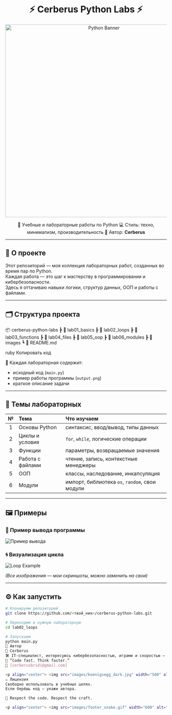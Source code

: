<h1 align="center">⚡ Cerberus Python Labs ⚡</h1>

<p align="center">
  <img src="images/python_banner.gif" width="600" alt="Python Banner">
</p>

<p align="center">
  🚀 Учебные и лабораторные работы по Python  
  💻 Стиль: техно, минимализм, производительность  
  🧠 Автор: <b>Cerberus</b>
</p>

---

## 🧩 О проекте

Этот репозиторий — моя коллекция лабораторных работ, созданных во время пар по Python.  
Каждая работа — это шаг к мастерству в программировании и кибербезопасности.  
Здесь я оттачиваю навыки логики, структур данных, ООП и работы с файлами.

---

## 🗂️ Структура проекта

📦 cerberus-python-labs
┣ 📂 lab01_basics
┣ 📂 lab02_loops
┣ 📂 lab03_functions
┣ 📂 lab04_files
┣ 📂 lab05_oop
┣ 📂 lab06_modules
┣ 📂 images
┗ 📄 README.md

ruby
Копировать код

🧾 Каждая лабораторная содержит:
- исходный код (`main.py`)
- пример работы программы (`output.png`)
- краткое описание задачи

---

## 🐍 Темы лабораторных

| № | Тема | Что изучаем |
|:-:|:------------------|:--------------------------------|
| 1 | Основы Python | синтаксис, ввод/вывод, типы данных |
| 2 | Циклы и условия | `for`, `while`, логические операции |
| 3 | Функции | параметры, возвращаемые значения |
| 4 | Работа с файлами | чтение, запись, контекстные менеджеры |
| 5 | ООП | классы, наследование, инкапсуляция |
| 6 | Модули | импорт, библиотека `os`, `random`, свои модули |

---

## 🖼️ Примеры

### 💾 Пример вывода программы
![Пример вывода](images/output_example.png)

### 🌀 Визуализация цикла
![Loop Example](images/loop_example.gif)

*(Все изображения — мои скриншоты, можно заменить на свои)*

---

## ⚙️ Как запустить

```bash
# Клонируем репозиторий
git clone https://github.com/<твой_ник>/cerberus-python-labs.git

# Переходим в нужную лабораторную
cd lab02_loops

# Запускаем
python main.py
🧠 Автор
👤 Cerberus
🛠️ IT-специалист, интересуюсь кибербезопасностью, играми и скоростью — как в Koenigsegg.
📍 “Code fast. Think faster.”
📧 [cerberusbridi@gmail.com]

<p align="center"> <img src="images/koenigsegg_dark.jpg" width="500" alt="Koenigsegg style"> </p>
⚔️ Лицензия
Свободно использовать в учебных целях.
Если берёшь код — укажи автора.

💬 Respect the code. Respect the craft.

<p align="center"> <img src="images/footer_snake.gif" width="600" alt="Python Snake Footer"> </p> ```
